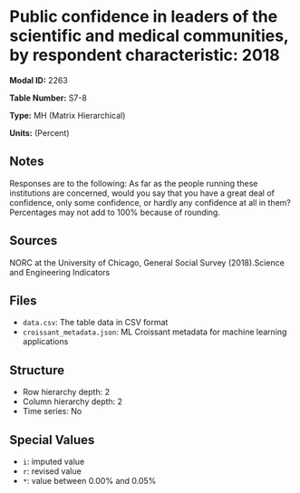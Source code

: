 # Public confidence in leaders of the scientific and medical communities, by respondent characteristic: 2018

**Modal ID:** 2263

**Table Number:** S7-8

**Type:** MH (Matrix Hierarchical)

**Units:** (Percent)

## Notes

Responses are to the following: As far as the people running these institutions are concerned, would you say that you have a great deal of confidence, only some confidence, or hardly any confidence at all in them? Percentages may not add to 100% because of rounding.

## Sources

NORC at the University of Chicago, General Social Survey (2018).Science and Engineering Indicators

## Files

- `data.csv`: The table data in CSV format
- `croissant_metadata.json`: ML Croissant metadata for machine learning applications

## Structure

- Row hierarchy depth: 2
- Column hierarchy depth: 2
- Time series: No

## Special Values

- `i`: imputed value
- `r`: revised value
- `*`: value between 0.00% and 0.05%

